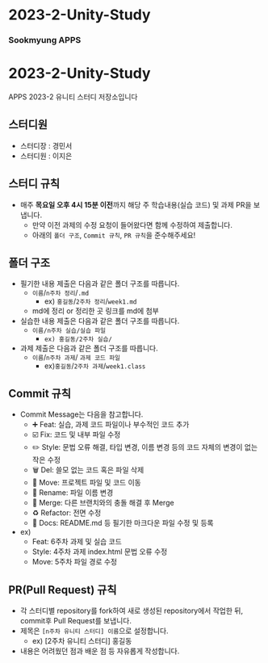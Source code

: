 # 2023-2-Unity-Study

### Sookmyung APPS

# 2023-2-Unity-Study

APPS 2023-2 유니티 스터디 저장소입니다

## 스터디원

- 스터디장 : 경민서
- 스터디원 : 이지은

## 스터디 규칙

- 매주 **목요일 오후 4시 15분 이전**까지 해당 주 학습내용(실습 코드) 및 과제 PR을 보냅니다.
    - 만약 이전 과제의 수정 요청이 들어왔다면 함께 수정하여 제출합니다.
    - 아래의 `폴더 구조`, `Commit 규칙`, `PR 규칙`을 준수해주세요!

## 폴더 구조

- 필기한 내용 제출은 다음과 같은 폴더 구조를 따릅니다.
    - `이름`/`n주차 정리`/`.md`
        - ex) `홍길동`/`2주차 정리`/`week1.md`
    - md에 정리 or 정리한 곳 링크를 md에 첨부
- 실습한 내용 제출은 다음과 같은 폴더 구조를 따릅니다.
    - `이름/n주차 실습/실습 파일`
        - `ex) 홍길동/2주차 실습/`
- 과제 제출은 다음과 같은 폴더 구조를 따릅니다.
    - `이름`/`n주차 과제`/ `과제 코드 파일`
        - ex)`홍길동`/`2주차 과제`/`week1.class`

## Commit 규칙

- Commit Message는 다음을 참고합니다.
    - ➕ Feat: 실습, 과제 코드 파일이나 부수적인 코드 추가
    - ☑️ Fix: 코드 및 내부 파일 수정
    - ✏️ Style: 문법 오류 해결, 타입 변경, 이름 변경 등의 코드 자체의 변경이 없는 작은 수정
    - 🗑️ Del: 쓸모 없는 코드 혹은 파일 삭제
    - 🚚 Move: 프로젝트 파일 및 코드 이동
    - 📛 Rename: 파일 이름 변경
    - 🔀 Merge: 다른 브랜치와의 충돌 해결 후 Merge
    - ♻️ Refactor: 전면 수정
    - 📝 Docs: README.md 등 필기한 마크다운 파일 수정 및 등록
- ex)
    - Feat: 6주차 과제 및 실습 코드
    - Style: 4주차 과제 index.html 문법 오류 수정
    - Move: 5주차 파일 경로 수정

## PR(Pull Request) 규칙

- 각 스터디별 repository를 fork하여 새로 생성된 repository에서 작업한 뒤, commit후 Pull Request를 보냅니다.
- 제목은 `[n주차 유니티 스터디] 이름`으로 설정합니다.
    - ex) [2주차 유니티 스터디] 홍길동
- 내용은 어려웠던 점과 배운 점 등 자유롭게 작성합니다.
